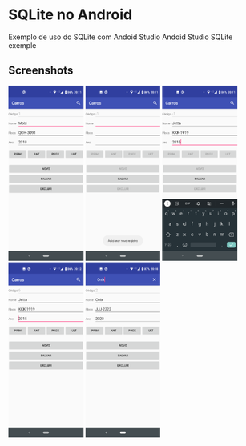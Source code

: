 SQLite no Android
===================================

Exemplo de uso do SQLite com Andoid Studio
Andoid Studio SQLite exemple

Screenshots
-------------

<img src="screenshots/1.png" height="350" alt="Screenshot"/> <img src="screenshots/2.png" height="350" alt="Screenshot"/> <img src="screenshots/3.png" height="350" alt="Screenshot"/> <img src="screenshots/4.png" height="350" alt="Screenshot"/> <img src="screenshots/5.png" height="350" alt="Screenshot"/>